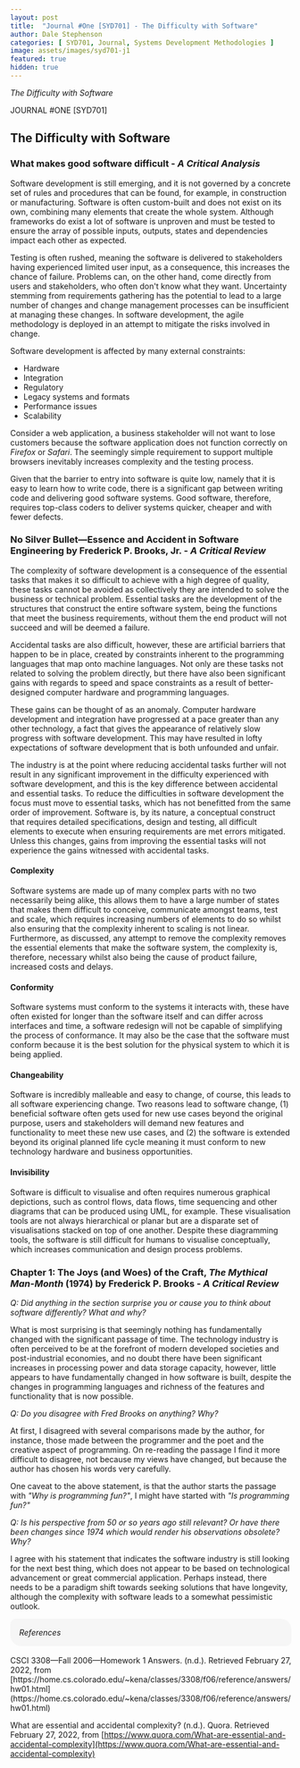 ```yaml
---
layout: post
title:  "Journal #One [SYD701] - The Difficulty with Software" 
author: Dale Stephenson
categories: [ SYD701, Journal, Systems Development Methodologies ]
image: assets/images/syd701-j1
featured: true
hidden: true
---
```

<i>The Difficulty with Software</i>

JOURNAL #ONE [SYD701]

<h2>The Difficulty with Software</h2>

<h3>What makes good software difficult - <i>A Critical Analysis</i></h3>
 
Software development is still emerging, and it is not governed by a concrete set of rules and procedures that can be found, for example, in construction or manufacturing. Software is often custom-built and does not exist on its own, combining many elements that create the whole system. Although frameworks do exist a lot of software is unproven and must be tested to ensure the array of possible inputs, outputs, states and dependencies impact each other as expected.
 
Testing is often rushed, meaning the software is delivered to stakeholders having experienced limited user input, as a consequence, this increases the chance of failure. Problems can, on the other hand, come directly from users and stakeholders, who often don't know what they want. Uncertainty stemming from requirements gathering has the potential to lead to a large number of changes and change management processes can be insufficient at managing these changes. In software development, the agile methodology is deployed in an attempt to mitigate the risks involved in change.
 
Software development is affected by many external constraints:
 
- Hardware
- Integration
- Regulatory
- Legacy systems and formats
- Performance issues
- Scalability
 
Consider a web application, a business stakeholder will not want to lose customers because the software application does not function correctly on <i>Firefox</i> or <i>Safari</i>. The seemingly simple requirement to support multiple browsers inevitably increases complexity and the testing process.
 
Given that the barrier to entry into software is quite low, namely that it is easy to learn how to write code, there is a significant gap between writing code and delivering good software systems. Good software, therefore, requires top-class coders to deliver systems quicker, cheaper and with fewer defects.

<h3>No Silver Bullet—Essence and Accident in Software Engineering by Frederick P. Brooks, Jr. - <i>A Critical Review</i></h3>
 
The complexity of software development is a consequence of the essential tasks that makes it so difficult to achieve with a high degree of quality, these tasks cannot be avoided as collectively they are intended to solve the business or technical problem. Essential tasks are the development of the structures that construct the entire software system, being the functions that meet the business requirements, without them the end product will not succeed and will be deemed a failure.
 
Accidental tasks are also difficult, however, these are artificial barriers that happen to be in place, created by constraints inherent to the programming languages that map onto machine languages. Not only are these tasks not related to solving the problem directly, but there have also been significant gains with regards to speed and space constraints as a result of better-designed computer hardware and programming languages.
 
These gains can be thought of as an anomaly. Computer hardware development and integration have progressed at a pace greater than any other technology, a fact that gives the appearance of relatively slow progress with software development. This may have resulted in lofty expectations of software development that is both unfounded and unfair. 
 
The industry is at the point where reducing accidental tasks further will not result in any significant improvement in the difficulty experienced with software development, and this is the key difference between accidental and essential tasks. To reduce the difficulties in software development the focus must move to essential tasks, which has not benefitted from the same order of improvement. Software is, by its nature, a conceptual construct that requires detailed specifications, design and testing, all difficult elements to execute when ensuring requirements are met errors mitigated. Unless this changes, gains from improving the essential tasks will not experience the gains witnessed with accidental tasks.
 
<h4>Complexity</h4>
 
Software systems are made up of many complex parts with no two necessarily being alike, this allows them to have a large number of states that makes them difficult to conceive, communicate amongst teams, test and scale, which requires increasing numbers of elements to do so whilst also ensuring that the complexity inherent to scaling is not linear. Furthermore, as discussed, any attempt to remove the complexity removes the essential elements that make the software system, the complexity is, therefore, necessary whilst also being the cause of product failure, increased costs and delays.
 
<h4>Conformity</h4>
 
Software systems must conform to the systems it interacts with, these have often existed for longer than the software itself and can differ across interfaces and time, a software redesign will not be capable of simplifying the process of conformance. It may also be the case that the software must conform because it is the best solution for the physical system to which it is being applied.  
 
<h4>Changeability</h4>
 
Software is incredibly malleable and easy to change, of course, this leads to all software experiencing change. Two reasons lead to software change, (1) beneficial software often gets used for new use cases beyond the original purpose, users and stakeholders will demand new features and functionality to meet these new use cases, and (2) the software is extended beyond its original planned life cycle meaning it must conform to new technology hardware and business opportunities.
 
<h4>Invisibility</h4>
 
Software is difficult to visualise and often requires numerous graphical depictions, such as control flows, data flows, time sequencing and other diagrams that can be produced using UML, for example. These visualisation tools are not always hierarchical or planar but are a disparate set of visualisations stacked on top of one another. Despite these diagramming tools, the software is still difficult for humans to visualise conceptually, which increases communication and design process problems.

<h3>Chapter 1: The Joys (and Woes) of the Craft, <i>The Mythical Man-Month</i> (1974) by Frederick P. Brooks - <i>A Critical Review</i></h3>
 
<i>Q: Did anything in the section surprise you or cause you to think about software differently? What and why?</i>
 
What is most surprising is that seemingly nothing has fundamentally changed with the significant passage of time. The technology industry is often perceived to be at the forefront of modern developed societies and post-industrial economies, and no doubt there have been significant increases in processing power and data storage capacity, however, little appears to have fundamentally changed in how software is built, despite the changes in programming languages and richness of the features and functionality that is now possible.
 
<i>Q: Do you disagree with Fred Brooks on anything? Why?</i>
 
At first, I disagreed with several comparisons made by the author, for instance, those made between the programmer and the poet and the creative aspect of programming. On re-reading the passage I find it more difficult to disagree, not because my views have changed, but because the author has chosen his words very carefully.
 
One caveat to the above statement, is that the author starts the passage with <i>"Why is programming fun?"</i>, I might have started with <i>"Is programming fun?"</i>
 
<i>Q: Is his perspective from 50 or so years ago still relevant? Or have there been changes since 1974 which would render his observations obsolete? Why?</i>
 
I agree with his statement that indicates the software industry is still looking for the next best thing, which does not appear to be based on technological advancement or great commercial application. Perhaps instead, there needs to be a paradigm shift towards seeking solutions that have longevity, although the complexity with software leads to a somewhat pessimistic outlook.

<div style="background-color: #f6f6f6; padding: 1rem; border-radius: 10px 20px;"> 
    <i>References</i>
</div>
<br>
CSCI 3308—Fall 2006—Homework 1 Answers. (n.d.). Retrieved February 27, 2022, from [https://home.cs.colorado.edu/~kena/classes/3308/f06/reference/answers/hw01.html](https://home.cs.colorado.edu/~kena/classes/3308/f06/reference/answers/hw01.html)

What are essential and accidental complexity? (n.d.). Quora. Retrieved February 27, 2022, from [https://www.quora.com/What-are-essential-and-accidental-complexity](https://www.quora.com/What-are-essential-and-accidental-complexity)